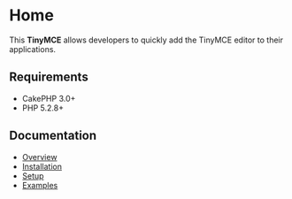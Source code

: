 Home
====

This **TinyMCE** allows developers to quickly add the TinyMCE editor to their applications.

Requirements
------------

* CakePHP 3.0+
* PHP 5.2.8+

Documentation
-------------

* [Overview](Documentation/Overview.md)
* [Installation](Documentation/Installation.md)
* [Setup](Documentation/Setup.md)
* [Examples](Documentation/Examples.md)

